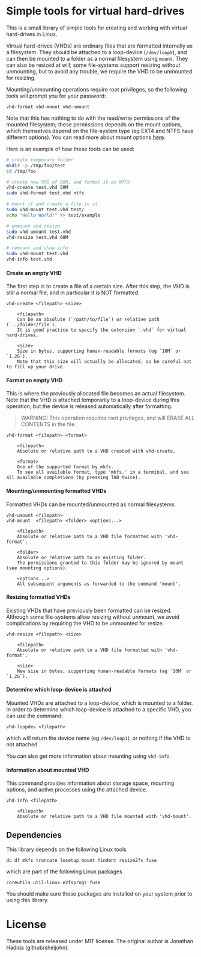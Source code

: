 
# Simple tools for virtual hard-drives

This is a small library of simple tools for creating and working with virtual hard-drives in Linux.

Virtual hard-drives (VHDs) are ordinary files that are formatted internally as a filesystem.
They should be attached to a loop-device (`/dev/loopX`), and can then be mounted to a folder as a normal filesystem using `mount`.
They can also be resized at will; some file-systems support resizing without unmounting, but to avoid any trouble, we require the VHD to be unmounted for resizing.

Mounting/unmounting operations require root privileges, so the following tools will prompt you for your password:
```
vhd-format vhd-mount vhd-umount
```
Note that this has nothing to do with the read/write permissions of the mounted filesystem; these permissions depends on the mount options, which themselves depend on the file-system type (eg EXT4 and NTFS have different options). You can read more about mount options [here](https://www.computerhope.com/unix/umount.htm).

Here is an example of how these tools can be used:
```bash
# create temporary folder
mkdir -p /tmp/foo/test
cd /tmp/foo

# create new VHD of 50M, and format it as NTFS
vhd-create test.vhd 50M
sudo vhd-format test.vhd ntfs

# mount it and create a file in it
sudo vhd-mount test.vhd test/
echo "Hello World!" >> test/example

# unmount and resize
sudo vhd-umount test.vhd
vhd-resize test.vhd 60M

# remount and show info
sudo vhd-mount test.vhd
vhd-info test.vhd
```

#### Create an empty VHD

The first step is to create a file of a certain size.
After this step, the VHD is still a normal file, and in particular it is NOT formatted.

```
vhd-create <filepath> <size>

    <filepath> 
    Can be an absolute (`/path/to/file`) or relative path (`../folder/file`).
    It is good practice to specify the extension `.vhd` for virtual hard-drives.

    <size>
    Size in bytes, supporting human-readable formats (eg `10M` or `1.2G`).
    Note that this size will actually be allocated, so be careful not to fill up your drive.
```

#### Format an empty VHD

This is where the previously allocated file becomes an actual filesystem.
Note that the VHD is attached temporarily to a loop-device during this operation, but the device is released automatically after formatting.

> WARNING!
> This operation requires root privileges, and will ERASE ALL CONTENTS in the file.

```
vhd-format <filepath> <format>

    <filepath>
    Absolute or relative path to a VHD created with vhd-create.

    <format>
    One of the supported format by mkfs.
    To see all available format, type 'mkfs.' in a terminal, and see all available completions (by pressing TAB twice).
```

#### Mounting/unmounting formatted VHDs

Formatted VHDs can be mounted/unmounted as normal filesystems.

```
vhd-umount <filepath>
vhd-mount  <filepath> <folder> <options...>

    <filepath>
    Absolute or relative path to a VHD file formatted with 'vhd-format'.

    <folder>
    Absolute or relative path to an existing folder.
    The permissions granted to this folder may be ignored by mount (see mounting options).

    <options...>
    All subsequent arguments as forwarded to the command 'mount'.
```

#### Resizing formatted VHDs

Existing VHDs that have previously been formatted can be resized.
Although some file-systems allow resizing without unmount, we avoid complications by requiring the VHD to be unmounted for resize.

```
vhd-resize <filepath> <size>

    <filepath>
    Absolute or relative path to a VHD file formatted with 'vhd-format'.

    <size>
    New size in bytes, supporting human-readable formats (eg `10M` or `1.2G`).
```

#### Determine which loop-device is attached

Mounted VHDs are attached to a loop-device, which is mounted to a folder.
In order to determine which loop-device is attached to a specific VHD, you can use the command:
```
vhd-loopdev <filepath>
```
which will return the device name (eg `/dev/loop1`), or nothing if the VHD is not attached.

You can also get more information about mounting using `vhd-info`.

#### Information about mounted VHD

This command provides information about storage space, mounting options, and active processes using the attached device.

```
vhd-info <filepath>

    <filepath>
    Absolute or relative path to a VHD file mounted with 'vhd-mount'.
```

## Dependencies

This library depends on the following Linux tools
```
du df mkfs truncate losetup mount findmnt resize2fs fuse
```
which are part of the following Linux packages
```
coreutils util-linux e2fsprogs fuse
```

You should make sure these packages are installed on your system prior to using this library.

# License

These tools are released under MIT license.
The original author is Jonathan Hadida (github/sheljohn).
